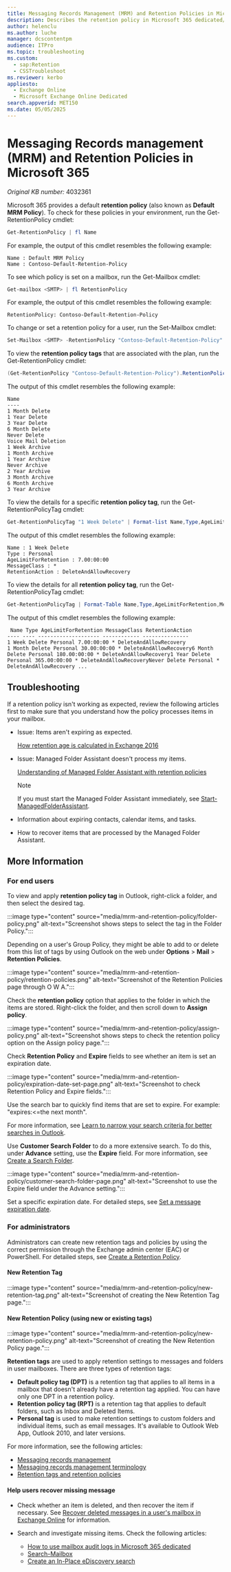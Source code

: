 ```yaml
---
title: Messaging Records Management (MRM) and Retention Policies in Microsoft 365.
description: Describes the retention policy in Microsoft 365 dedicated/ITAR.
author: helenclu
ms.author: luche
manager: dcscontentpm
audience: ITPro
ms.topic: troubleshooting
ms.custom: 
  - sap:Retention
  - CSSTroubleshoot
ms.reviewer: kerbo
appliesto: 
  - Exchange Online
  - Microsoft Exchange Online Dedicated
search.appverid: MET150
ms.date: 05/05/2025
---
```


# Messaging Records management (MRM) and Retention Policies in Microsoft 365

_Original KB number:_&nbsp;4032361

Microsoft 365 provides a default **retention policy** (also known as **Default MRM Policy**). To check for these policies in your environment, run the Get-RetentionPolicy cmdlet:

```powershell
Get-RetentionPolicy | fl Name
```  

For example, the output of this cmdlet resembles the following example:

```console
Name : Default MRM Policy
Name : Contoso-Default-Retention-Policy
```

To see which policy is set on a mailbox, run the Get-Mailbox cmdlet:

```powershell
Get-mailbox <SMTP> | fl RetentionPolicy
```

For example, the output of this cmdlet resembles the following example:

```console
RetentionPolicy: Contoso-Default-Retention-Policy
```

To change or set a retention policy for a user, run the Set-Mailbox cmdlet:

```powershell
Set-Mailbox <SMTP> -RetentionPolicy "Contoso-Default-Retention-Policy"
```

To view the **retention policy tags**  that are associated with the plan, run the Get-RetentionPolicy cmdlet:

```powershell
(Get-RetentionPolicy "Contoso-Default-Retention-Policy").RetentionPolicyTagLinks | Format-Table name
```

The output of this cmdlet resembles the following example:

```console
Name
----
1 Month Delete
1 Year Delete
3 Year Delete
6 Month Delete
Never Delete
Voice Mail Deletion
1 Week Archive
1 Month Archive
1 Year Archive
Never Archive
2 Year Archive
3 Month Archive
6 Month Archive
3 Year Archive
```

To view the details for a specific **retention policy tag**, run the Get-RetentionPolicyTag cmdlet:

```powershell
Get-RetentionPolicyTag "1 Week Delete" | Format-list Name,Type,AgeLimitForRetention,MessageClass,RetentionAction
```

The output of this cmdlet resembles the following example:

```console
Name : 1 Week Delete
Type : Personal
AgeLimitForRetention : 7.00:00:00
MessageClass : *
RetentionAction : DeleteAndAllowRecovery
```

To view the details for all **retention policy tag**, run the Get-RetentionPolicyTag cmdlet:

```powershell
Get-RetentionPolicyTag | Format-Table Name,Type,AgeLimitForRetention,MessageClass,RetentionAction
```

The output of this cmdlet resembles the following example:

```console
 Name Type AgeLimitForRetention MessageClass RetentionAction
---- ---- -------------------- ------------ ---------------
1 Week Delete Personal 7.00:00:00 * DeleteAndAllowRecovery
1 Month Delete Personal 30.00:00:00 * DeleteAndAllowRecovery6 Month Delete Personal 180.00:00:00 * DeleteAndAllowRecovery1 Year Delete Personal 365.00:00:00 * DeleteAndAllowRecoveryNever Delete Personal * DeleteAndAllowRecovery ...
```

## Troubleshooting

If a retention policy isn't working as expected, review the following articles first to make sure that you understand how the policy processes items in your mailbox.

- Issue: Items aren't expiring as expected.

  [How retention age is calculated in Exchange 2016](/Exchange/policy-and-compliance/mrm/retention-age)

- Issue: Managed Folder Assistant doesn't process my items.

  [Understanding of Managed Folder Assistant with retention policies](/archive/blogs/anya/understanding-of-managed-folder-assistant-with-retention-policies)

  > [!NOTE]
  > If you must start the Managed Folder Assistant immediately, see [Start-ManagedFolderAssistant](/powershell/module/exchange/start-managedfolderassistant).

- Information about expiring contacts, calendar items, and tasks.
- How to recover items that are processed by the Managed Folder Assistant.

## More Information

### For end users

To view and apply **retention policy tag** in Outlook, right-click a folder, and then select the desired tag.

:::image type="content" source="media/mrm-and-retention-policy/folder-policy.png" alt-text="Screenshot shows steps to select the tag in the Folder Policy.":::

Depending on a user's Group Policy, they might be able to add to or delete from this list of tags by using Outlook on the web under **Options** > **Mail** > **Retention Policies**.

:::image type="content" source="media/mrm-and-retention-policy/retention-policies.png" alt-text="Screenshot of the Retention Policies page through O W A.":::

Check the **retention policy** option that applies to the folder in which the items are stored. Right-click the folder, and then scroll down to **Assign policy**.

:::image type="content" source="media/mrm-and-retention-policy/assign-policy.png" alt-text="Screenshot shows steps to check the retention policy option on the Assign policy page.":::

Check **Retention Policy** and **Expire**  fields to see whether an item is set an expiration date.

:::image type="content" source="media/mrm-and-retention-policy/expiration-date-set-page.png" alt-text="Screenshot to check Retention Policy and Expire fields.":::

Use the search bar to quickly find items that are set to expire. For example: "expires:<=the next month".

For more information, see [Learn to narrow your search criteria for better searches in Outlook](https://support.office.com/article/D824D1E9-A255-4C8A-8553-276FB895A8DA).

Use **Customer Search Folder** to do a more extensive search. To do this, under **Advance** setting, use the **Expire** field. For more information, see [Create a Search Folder](https://support.office.com/article/C1807038-01E4-475E-8869-0CCAB0A56DC5).

:::image type="content" source="media/mrm-and-retention-policy/customer-search-folder-page.png" alt-text="Screenshot to use the Expire field under the Advance setting.":::

Set a specific expiration date. For detailed steps, see [Set a message expiration date](https://support.office.com/article/FCAE213F-8D38-4318-A17B-42D83AC209ED).

### For administrators

Administrators can create new retention tags and policies by using the correct permission through the Exchange admin center (EAC) or PowerShell. For detailed steps, see [Create a Retention Policy](/exchange/security-and-compliance/messaging-records-management/create-a-retention-policy).

#### New Retention Tag

:::image type="content" source="media/mrm-and-retention-policy/new-retention-tag.png" alt-text="Screenshot of creating the New Retention Tag page.":::

#### New Retention Policy (using new or existing tags)

:::image type="content" source="media/mrm-and-retention-policy/new-retention-policy.png" alt-text="Screenshot of creating the New Retention Policy page.":::

**Retention tags** are used to apply retention settings to messages and folders in user mailboxes. There are three types of retention tags:

- **Default policy tag (DPT)** is a retention tag that applies to all items in a mailbox that doesn't already have a retention tag applied. You can have only one DPT in a retention policy.
- **Retention policy tag (RPT)** is a retention tag that applies to default folders, such as Inbox and Deleted Items.
- **Personal tag** is used to make retention settings to custom folders and individual items, such as email messages. It's available to Outlook Web App, Outlook 2010, and later versions.

For more information, see the following articles:  

- [Messaging records management](/exchange/security-and-compliance/messaging-records-management/messaging-records-management)
- [Messaging records management terminology](/exchange/messaging-records-management-terminology-in-exchange-2013-exchange-2013-help)
- [Retention tags and retention policies](/exchange/security-and-compliance/messaging-records-management/retention-tags-and-policies)

#### Help users recover missing message

- Check whether an item is deleted, and then recover the item if necessary. See [Recover deleted messages in a user's mailbox in Exchange Online](/exchange/recipients-in-exchange-online/manage-user-mailboxes/recover-deleted-messages) for information.

- Search and investigate missing items. Check the following articles:
  - [How to use mailbox audit logs in Microsoft 365 dedicated](https://support.microsoft.com/help/4021960/how-to-use-mailbox-audit-logs-in-office-365-dedicated)
  - [Search-Mailbox](/powershell/module/exchange/search-mailbox)
  - [Create an In-Place eDiscovery search](/microsoft-365/compliance/content-search)
